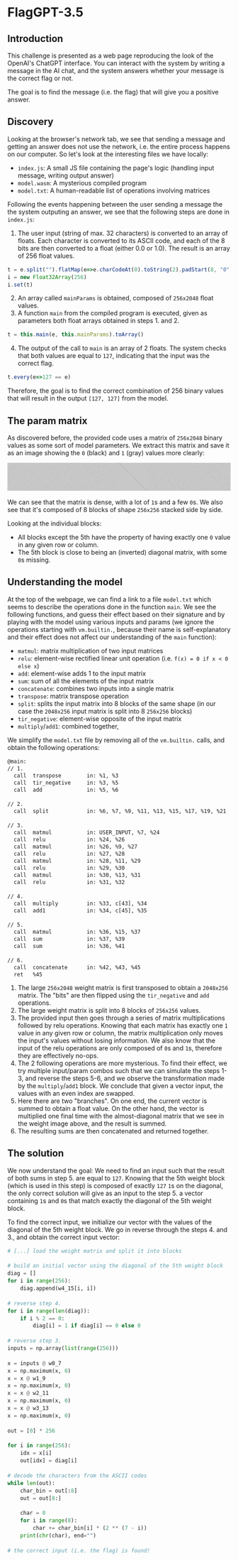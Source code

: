 # FlagGPT-3.5

## Introduction

This challenge is presented as a web page reproducing the look of the OpenAI's ChatGPT interface. You can interact with the system by writing a message in the AI chat, and the system answers whether your message is the correct flag or not.

The goal is to find the message (i.e. the flag) that will give you a positive answer.

## Discovery

Looking at the browser's network tab, we see that sending a message and getting an answer does not use the network, i.e. the entire process happens on our computer. So let's look at the interesting files we have locally:

- `index.js`: A small JS file containing the page's logic (handling input message, writing output answer)
- `model.wasm`: A mysterious compiled program
- `model.txt`: A human-readable list of operations involving matrices

Following the events happening between the user sending a message the the system outputing an answer, we see that the following steps are done in `index.js`:

1. The user input (string of max. 32 characters) is converted to an array of floats. Each character is converted to its ASCII code, and each of the 8 bits are then converted to a float (either 0.0 or 1.0). The result is an array of 256 float values.
```javascript
t = e.split("").flatMap(e=>e.charCodeAt(0).toString(2).padStart(8, "0").split("").map(parseFloat))
i = new Float32Array(256)
i.set(t)
```
2. An array called `mainParams` is obtained, composed of `256x2048` float values.
3. A function `main` from the compiled program is executed, given as parameters both float arrays obtained in steps 1. and 2.
```javascript
t = this.main(e, this.mainParams).toArray()
```
4. The output of the call to `main` is an array of 2 floats. The system checks that both values are equal to `127`, indicating that the input was the correct flag.
```javascript
t.every(e=>127 == e)
```

Therefore, the goal is to find the correct combination of 256 binary values that will result in the output `[127, 127]` from the model.

## The param matrix

As discovered before, the provided code uses a matrix of `256x2048` binary values as some sort of model parameters. We extract this matrix and save it as an image showing the `0` (black) and `1` (gray) values more clearly:

![weights](weights.png)

We can see that the matrix is dense, with a lot of `1`s and a few `0`s. We also see that it's composed of 8 blocks of shape `256x256` stacked side by side.

Looking at the individual blocks:

- All blocks except the 5th have the property of having exactly one `0` value in any given row or column.
- The 5th block is close to being an (inverted) diagonal matrix, with some `0`s missing.

## Understanding the model

At the top of the webpage, we can find a link to a file `model.txt` which seems to describe the operations done in the function `main`. We see the following functions, and guess their effect based on their signature and by playing with the model using various inputs and params (we ignore the operations starting with `vm.builtin.`, because their name is self-explanatory and their effect does not affect our understanding of the `main` function):

- `matmul`: matrix multiplication of two input matrices
- `relu`: element-wise rectified linear unit operation (i.e. `f(x) = 0 if x < 0 else x`)
- `add`: element-wise adds 1 to the input matrix
- `sum`: sum of all the elements of the input matrix
- `concatenate`: combines two inputs into a single matrix
- `transpose`: matrix transpose operation
- `split`: splits the input matrix into 8 blocks of the same shape (in our case the `2048x256` input matrix is split into 8 `256x256` blocks)
- `tir_negative`: element-wise opposite of the input matrix
- `multiply`/`add1`: combined together, 

We simplify the `model.txt` file by removing all of the `vm.builtin.` calls, and obtain the following operations:

```wasm
@main:
// 1.
  call  transpose        in: %1, %3
  call  tir_negative     in: %3, %5
  call  add              in: %5, %6

// 2.
  call  split            in: %6, %7, %9, %11, %13, %15, %17, %19, %21

// 3.
  call  matmul           in: USER_INPUT, %7, %24
  call  relu             in: %24, %26
  call  matmul           in: %26, %9, %27
  call  relu             in: %27, %28
  call  matmul           in: %28, %11, %29
  call  relu             in: %29, %30
  call  matmul           in: %30, %13, %31
  call  relu             in: %31, %32

// 4.
  call  multiply         in: %33, c[43], %34
  call  add1             in: %34, c[45], %35

// 5.
  call  matmul           in: %36, %15, %37
  call  sum              in: %37, %39
  call  sum              in: %36, %41

// 6.
  call  concatenate      in: %42, %43, %45
  ret   %45
```

1. The large `256x2048` weight matrix is first transposed to obtain a `2048x256` matrix. The "bits" are then flipped using the `tir_negative` and `add` operations.
2. The large weight matrix is split into 8 blocks of `256x256` values.
3. The provided input then goes through a series of matrix multiplications followed by relu operations. Knowing that each matrix has exactly one `1` value in any given row or column, the matrix multiplication only moves the input's values without losing information. We also know that the input of the relu operations are only composed of `0`s and `1`s, therefore they are effectively no-ops.
4. The 2 following operations are more mysterious. To find their effect, we try multiple input/param combos such that we can simulate the steps 1-3, and reverse the steps 5-6, and we observe the transformation made by the `multiply`/`add1` block. We conclude that given a vector input, the values with an even index are swapped.
5. Here there are two "branches". On one end, the current vector is summed to obtain a float value. On the other hand, the vector is multiplied one final time with the almost-diagonal matrix that we see in the weight image above, and the result is summed.
6. The resulting sums are then concatenated and returned together.

## The solution

We now understand the goal: We need to find an input such that the result of both sums in step 5. are equal to `127`. Knowing that the 5th weight block (which is used in this step) is composed of exactly `127` `1`s on the diagonal, the only correct solution will give as an input to the step 5. a vector containing `1`s and `0`s that match exactly the diagonal of the 5th weight block.

To find the correct input, we initialize our vector with the values of the diagonal of the 5th weight block. We go in reverse through the steps 4. and 3., and obtain the correct input vector:

```python
# [...] load the weight matrix and split it into blocks

# build an initial vector using the diagonal of the 5th weight block
diag = []
for i in range(256):
    diag.append(w4_15[i, i])

# reverse step 4.
for i in range(len(diag)):
    if i % 2 == 0:
        diag[i] = 1 if diag[i] == 0 else 0

# reverse step 3.
inputs = np.array(list(range(256)))

x = inputs @ w0_7
x = np.maximum(x, 0)
x = x @ w1_9
x = np.maximum(x, 0)
x = x @ w2_11
x = np.maximum(x, 0)
x = x @ w3_13
x = np.maximum(x, 0)

out = [0] * 256

for i in range(256):
    idx = x[i]
    out[idx] = diag[i]

# decode the characters from the ASCII codes
while len(out):
    char_bin = out[:8]
    out = out[8:]

    char = 0
    for i in range(8):
        char += char_bin[i] * (2 ** (7 - i))
    print(chr(char), end="")

# the correct input (i.e. the flag) is found!
```
